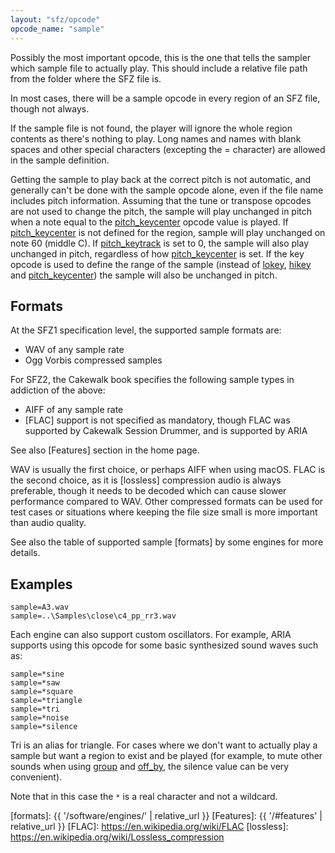 ```yaml
---
layout: "sfz/opcode"
opcode_name: "sample"
---
```

Possibly the most important opcode, this is the one that tells the sampler which
sample file to actually play. This should include a relative file path from the
folder where the SFZ file is.

In most cases, there will be a sample opcode in every region of an SFZ file,
though not always.

If the sample file is not found, the player will ignore the whole region
contents as there's nothing to play. Long names and names with blank spaces and
other special characters (excepting the = character) are allowed in the sample
definition.

Getting the sample to play back at the correct pitch is not automatic, and
generally can't be done with the sample opcode alone, even if the file name
includes pitch information. Assuming that the tune or transpose opcodes are not
used to change the pitch, the sample will play unchanged in pitch when a note
equal to the [pitch_keycenter] opcode value is played.
If [pitch_keycenter] is not defined for the region, sample will
play unchanged on note 60 (middle C). If [pitch_keytrack]
is set to 0, the sample will also play unchanged in pitch,
regardless of how [pitch_keycenter] is set.
If the key opcode is used to define the range of the sample (instead of [lokey],
[hikey] and [pitch_keycenter]) the sample will also be unchanged in pitch.

## Formats

At the SFZ1 specification level, the supported sample formats are:
+ WAV of any sample rate
+ Ogg Vorbis compressed samples

For SFZ2, the Cakewalk book specifies the following sample types in addiction of
the above:
+ AIFF of any sample rate
+ [FLAC] support is not specified as mandatory, though FLAC was supported by
  Cakewalk Session Drummer, and is supported by ARIA

See also [Features] section in the home page.

WAV is usually the first choice, or perhaps AIFF when using macOS.
FLAC is the second choice, as it is [lossless] compression audio is always preferable,
though it needs to be decoded which can cause slower performance compared to WAV.
Other compressed formats can be used for test cases or situations where keeping
the file size small is more important than audio quality.

See also the table of supported sample [formats] by some engines for more details.

## Examples

```
sample=A3.wav
sample=..\Samples\close\c4_pp_rr3.wav
```

Each engine can also support custom oscillators. For example, ARIA supports
using this opcode for some basic synthesized sound waves such as:

```
sample=*sine
sample=*saw
sample=*square
sample=*triangle
sample=*tri
sample=*noise
sample=*silence
```

Tri is an alias for triangle. For cases where we don't want to actually play
a sample but want a region to exist and be played
(for example, to mute other sounds when using [group] and
[off_by], the silence value can be very convenient).

Note that in this case the `*` is a real character and not a wildcard.


[group]:           group
[hikey]:           hikey
[lokey]:           lokey
[off_by]:          off_by
[pitch_keycenter]: pitch_keycenter
[pitch_keytrack]:  pitch_keytrack
[formats]:  {{ '/software/engines/' | relative_url }}
[Features]: {{ '/#features' | relative_url }}
[FLAC]:     https://en.wikipedia.org/wiki/FLAC
[lossless]: https://en.wikipedia.org/wiki/Lossless_compression
